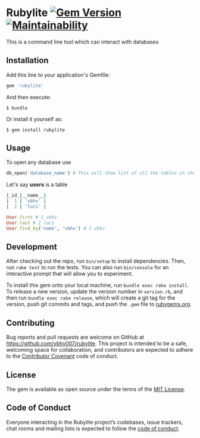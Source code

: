 # Rubylite [![Gem Version](https://badge.fury.io/rb/rubylite.svg)](https://badge.fury.io/rb/rubylite)  [![Maintainability](https://api.codeclimate.com/v1/badges/82521265da36e81d3a7c/maintainability)](https://codeclimate.com/github/vbhv007/rubylite/maintainability)

This is a command line tool which can interact with databases

## Installation

Add this line to your application's Gemfile:

```ruby
gem 'rubylite'
```

And then execute:

    $ bundle

Or install it yourself as:

    $ gem install rubylite

## Usage

To open any database use
```ruby
db_open('database_name') # This will show list of all the tables in the database
```
Let's say **users** is a table
```ruby
|_id_|__name__|
|  1 | 'vbhv' |
|  2 | 'luci' |

User.first # 1 vbhv
User.last # 2 luci
User.find_by('name', 'vbhv') # 1 vbhv
```

## Development

After checking out the repo, run `bin/setup` to install dependencies. Then, run `rake test` to run the tests. You can also run `bin/console` for an interactive prompt that will allow you to experiment.

To install this gem onto your local machine, run `bundle exec rake install`. To release a new version, update the version number in `version.rb`, and then run `bundle exec rake release`, which will create a git tag for the version, push git commits and tags, and push the `.gem` file to [rubygems.org](https://rubygems.org).

## Contributing

Bug reports and pull requests are welcome on GitHub at https://github.com/vbhv007/rubylite. This project is intended to be a safe, welcoming space for collaboration, and contributors are expected to adhere to the [Contributor Covenant](http://contributor-covenant.org) code of conduct.

## License

The gem is available as open source under the terms of the [MIT License](https://opensource.org/licenses/MIT).

## Code of Conduct

Everyone interacting in the Rubylite project’s codebases, issue trackers, chat rooms and mailing lists is expected to follow the [code of conduct](https://github.com/vbhv007/rubylite/blob/master/CODE_OF_CONDUCT.md).
